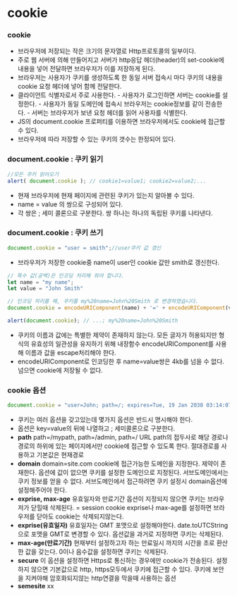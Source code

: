 # cookie

### cookie

* 브라우저에 저장되는 작은 크기의 문자열로 Http프로토콜의 일부이다.
* 주로 웹 서버에 의해 만들어지고 서버가 http응답 헤더\(header\)의 set-cookie에 내용을 넣어 전달하면 브라우저가 이를 저장하게 된다.
* 브라우저는 사용자가 쿠키를 생성하도록 한 동일 서버 접속시 마다 쿠키의 내용을 cookie 요청 헤더에 넣어 함께 전달한다.
* 클라이언트 식별자로서 주로 사용한다. - 사용자가 로그인하면 서버는 cookie를 설정한다. - 사용자가 동일 도메인에 접속시 브라우저는 cookie정보를 같이 전송한다. - 서버는 브라우저가 보낸 요청 헤더를 읽어 사용자를 식별한다.
* JS의 document.cookie 프로퍼티를 이용하면 브라우저에서도 cookie에 접근할 수 있다.
* 브라우저에 따라 저장할 수 있는 쿠키의 갯수는 한정되어 있다.

### document.cookie : 쿠키 읽기

```javascript
//모든 쿠키 읽어오기
alert( document.cookie ); // cookie1=value1; cookie2=value2;...
```

* 현재 브라우저에 현재 페이지에 관련된 쿠키가 있는지 알아볼 수 있다.
* name = value 의 쌍으로 구성되어 있다.
* 각 쌍은 ; 세미 콜론으로 구분한다. 쌍 하나는 하나의 독립된 쿠키를 나타낸다.

### document.cookie : 쿠키 쓰기

```javascript
document.cookie = "user = smith";//user쿠키 값 갱신
```

* 브라우저가 저장한 cookie중 name이 user인 cookie 값만 smith로 갱신한다.

```javascript
// 특수 값(공백)은 인코딩 처리해 줘야 합니다.
let name = "my name";
let value = "John Smith"

// 인코딩 처리를 해, 쿠키를 my%20name=John%20Smith 로 변경하였습니다.
document.cookie = encodeURIComponent(name) + '=' + encodeURIComponent(value);

alert(document.cookie); // ...; my%20name=John%20Smith
```

* 쿠키의 이름과 값에는 특별한 제약이 존재하지 않는다. 모든 글자가 허용되지만 형식의 유효성의 일관성을 유지하기 위해 내장함수 encodeURIComponent를 사용해 이름과 값을 escape처리해야 한다.
* encodeURIComponent로 인코딩한 후 name=value쌍은 4kb를 넘을 수 없다. 넘으면 cookie에 저장될 수 없다.

### cookie 옵션

```javascript
document.cookie = "user=John; path=/; expires=Tue, 19 Jan 2038 03:14:07 GMT"
```

* 쿠키는 여러 옵션을 갖고있는데 몇가지 옵션은 반드시 명시해야 한다.
* 옵션은 key=value의 뒤에 나열하고 ; 세미콜론으로 구분한다.
* **path** path=/mypath, path=/admin, path=/ URL path의 접두사로 해당 경로나 경로의 하위에 있는 페이지에서만 cookie에 접근할 수 있도록 한다. 절대경로를 사용하고 기본값은 현재경로
* **domain** domain=site.com cookie에 접근가능한 도메인을 지정한다. 제약이 존재한다. 옵션에 값이 없으면 쿠키를 설정한 도메인으로 지정된다. 서브도메인에서는 쿠키 정보를 얻을 수 없다. 서브도메인에서 접근하려면 쿠키 설정시 domain옵션에 설정해주어야 한다.
* **exprise, max-age** 유효일자와 만료기간 옵션이 지정되지 않으면 쿠키는 브라우저가 닫힐때 삭제된다. = session cookie exprise나 max-age를 설정하면 브라우저를 닫아도 cookie는 삭제되지않는다.
* **exprise\(유효일자\)** 유효일자는 GMT 포맷으로 설정해야한다. date.toUTCString으로 포맷을 GMT로 변경할 수 있다. 옵션값을 과거로 지정하면 쿠키는 삭제된다.
* **max-age\(만료기간\)** 현재부터 설정하고자 하는 만료일시 까지의 시간을 초로 환산한 값을 갖는다. 0이나 음수값을 설정하면 쿠키는 삭제된다.
* **secure** 이 옵션을 설정하면 Https로 통신하는 경우에만 cookie가 전송된다. 설정하지 않으면 기본값으로 http, https모두에서 쿠키에 접근할 수 있다. 쿠키에 보안을 지켜야해 암호화되지않는 http연결을 막을때 사용하는 옵션
* **semesite** xx


